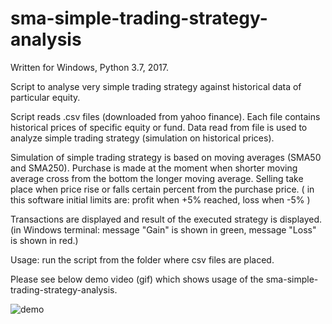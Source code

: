 # sma-simple-trading-strategy-analysis
Written for Windows, Python 3.7, 2017.

Script to analyse very simple trading strategy against historical data of particular equity.

Script reads .csv files (downloaded from yahoo finance).
Each file contains historical prices of specific equity or fund.
Data read from file is used to analyze simple trading strategy (simulation on historical prices).

Simulation of simple trading strategy is based on moving averages (SMA50 and SMA250).
Purchase is made at the moment when shorter moving average cross from the bottom the longer moving average.
Selling take place when price rise or falls certain percent from the purchase price.
( in this software initial limits are: profit when +5% reached, loss when -5% )

Transactions are displayed and result of the executed strategy is displayed.
(in Windows terminal: message "Gain" is shown in green, message "Loss" is shown in red.)

Usage: run the script from the folder where csv files are placed.

Please see below demo video (gif) which shows usage of the sma-simple-trading-strategy-analysis.

![demo](SMA-analysis-demo.gif)
